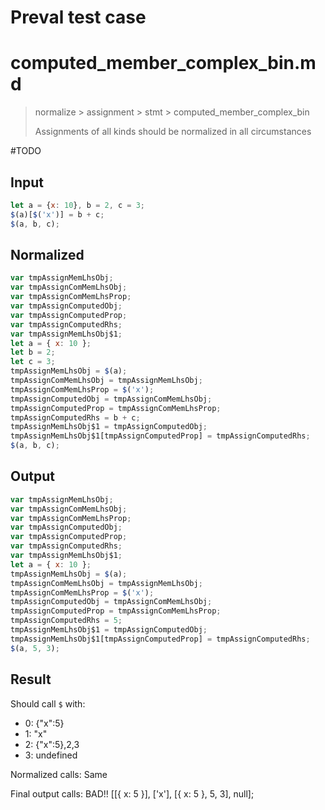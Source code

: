 # Preval test case

# computed_member_complex_bin.md

> normalize > assignment > stmt > computed_member_complex_bin
>
> Assignments of all kinds should be normalized in all circumstances

#TODO

## Input

`````js filename=intro
let a = {x: 10}, b = 2, c = 3;
$(a)[$('x')] = b + c;
$(a, b, c);
`````

## Normalized

`````js filename=intro
var tmpAssignMemLhsObj;
var tmpAssignComMemLhsObj;
var tmpAssignComMemLhsProp;
var tmpAssignComputedObj;
var tmpAssignComputedProp;
var tmpAssignComputedRhs;
var tmpAssignMemLhsObj$1;
let a = { x: 10 };
let b = 2;
let c = 3;
tmpAssignMemLhsObj = $(a);
tmpAssignComMemLhsObj = tmpAssignMemLhsObj;
tmpAssignComMemLhsProp = $('x');
tmpAssignComputedObj = tmpAssignComMemLhsObj;
tmpAssignComputedProp = tmpAssignComMemLhsProp;
tmpAssignComputedRhs = b + c;
tmpAssignMemLhsObj$1 = tmpAssignComputedObj;
tmpAssignMemLhsObj$1[tmpAssignComputedProp] = tmpAssignComputedRhs;
$(a, b, c);
`````

## Output

`````js filename=intro
var tmpAssignMemLhsObj;
var tmpAssignComMemLhsObj;
var tmpAssignComMemLhsProp;
var tmpAssignComputedObj;
var tmpAssignComputedProp;
var tmpAssignComputedRhs;
var tmpAssignMemLhsObj$1;
let a = { x: 10 };
tmpAssignMemLhsObj = $(a);
tmpAssignComMemLhsObj = tmpAssignMemLhsObj;
tmpAssignComMemLhsProp = $('x');
tmpAssignComputedObj = tmpAssignComMemLhsObj;
tmpAssignComputedProp = tmpAssignComMemLhsProp;
tmpAssignComputedRhs = 5;
tmpAssignMemLhsObj$1 = tmpAssignComputedObj;
tmpAssignMemLhsObj$1[tmpAssignComputedProp] = tmpAssignComputedRhs;
$(a, 5, 3);
`````

## Result

Should call `$` with:
 - 0: {"x":5}
 - 1: "x"
 - 2: {"x":5},2,3
 - 3: undefined

Normalized calls: Same

Final output calls: BAD!!
[[{ x: 5 }], ['x'], [{ x: 5 }, 5, 3], null];

